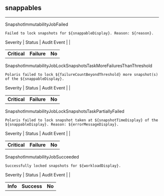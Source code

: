 ## snappables

______________________________________________________________________

SnapshotImmutabilityJobFailed

```text
Failed to lock snapshots for ${snappableDisplay}. Reason: ${reason}.
```

Severity | Status | Audit Event | |

|              |             |        |
| ------------ | ----------- | ------ |
| **Critical** | **Failure** | **No** |

SnapshotImmutabilityJobLockSnapshotsTaskMoreFailuresThanThreshold

```text
Polaris failed to lock ${failureCountBeyondThreshold} more snapshot(s) of the ${snappableDisplay}.
```

Severity | Status | Audit Event | |

|              |             |        |
| ------------ | ----------- | ------ |
| **Critical** | **Failure** | **No** |

SnapshotImmutabilityJobLockSnapshotsTaskPartiallyFailed

```text
Polaris failed to lock snapshot taken at ${snapshotTimeDisplay} of the ${snappableDisplay}. Reason: ${errorMessageDisplay}.
```

Severity | Status | Audit Event | |

|              |             |        |
| ------------ | ----------- | ------ |
| **Critical** | **Failure** | **No** |

SnapshotImmutabilityJobSucceeded

```text
Successfully locked snapshots for ${workloadDisplay}.
```

Severity | Status | Audit Event | |

|          |             |        |
| -------- | ----------- | ------ |
| **Info** | **Success** | **No** |
